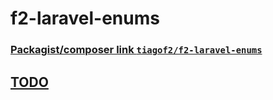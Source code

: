 # f2-laravel-enums

### [Packagist/composer link `tiagof2/f2-laravel-enums`](https://packagist.org/packages/tiagof2/f2-laravel-enums)

## [TODO](TODO.md)
